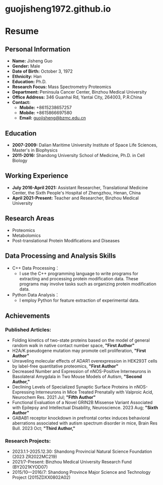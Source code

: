 # guojisheng1972.github.io
# Resume

## Personal Information

- **Name:** Jisheng Guo
- **Gender:** Male
- **Date of Birth:** October 3, 1972
- **Ethnicity:** Han
- **Education:** Ph.D.
- **Research Focus:** Mass Spectrometry Proteomics
- **Department:** Peninsula Cancer Center, Binzhou Medical University
- **Office Address:** 346 Guanhai Rd, Yantai City, 264003, P.R.China
- **Contact:**
  - **Mobile:** +8615238657257
  - **Mobile:** +8615866697580
  - **Email:** guojisheng@bzmc.edu.cn

## Education

- **2007-2009:** Dalian Maritime University Institute of Space Life Sciences, Master's in Biophysics
- **2011-2016:** Shandong University School of Medicine, Ph.D. in Cell Biology

## Working Experience

- **July 2016-April 2021:** Assistant Researcher, Translational Medicine Center, the Sixth People's Hospital of Zhengzhou, Henan, China
- **April 2021-Present:** Teacher and Researcher, Binzhou Medical University

## Research Areas

- Proteomics
- Metabolomics
- Post-translational Protein Modifications and Diseases

## Data Processing and Analysis Skills
- C++ Data Processing：
  - I use the C++ programming language to write programs for extracting and processing protein modification data. These programs may involve tasks such as organizing protein modification data.
- Python Data Analysis：
  - I employ Python for feature extraction of experimental data.
  
## Achievements

### Published Articles:

- Folding kinetics of two-state proteins based on the model of general random walk in native contact number space, **"First Author"**
- H2A/K pseudogene mutation may promote cell proliferation, **"First Author"**
- Unraveling molecular effects of ADAR1 overexpression in HEK293T cells by label-free quantitative proteomics, **"First Author"**
- Decreased Number and Expression of nNOS-Positive Interneurons in Basolateral Amygdala in Two Mouse Models of Autism, **"Second Author,"**
- Declining Levels of Specialized Synaptic Surface Proteins in nNOS-Expressing Interneurons in Mice Treated Prenatally with Valproic Acid, Neurochem Res. 2021 Jul; **"Fifth Author"**
- Functional Evaluation of a Novel GRIN2B Missense Variant Associated with Epilepsy and Intellectual Disability, Neuroscience. 2023 Aug; **"Sixth Author"**
- GABAB1 receptor knockdown in prefrontal cortex induces behavioral aberrations associated with autism spectrum disorder in mice, Brain Res Bull. 2023 Oct; **"Third Author,"**

### Research Projects:

- 2023.1.1-2025.12.30: Shandong Provincial Natural Science Foundation (2023 ZR2022MC219)
- 2021/7-Present: Binzhou Medical University Research Fund (BY2021KYOD07)
- 2015/10—2016/7: Shandong Province Major Science and Technology Project (2015ZDXX0802A02)

